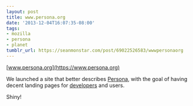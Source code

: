 ```yaml
---
layout: post
title: www.persona.org
date: '2013-12-04T16:07:35-08:00'
tags:
- mozilla
- persona
- planet
tumblr_url: https://seanmonstar.com/post/69022526583/wwwpersonaorg
---
```

[www.persona.org](https://www.persona.org)  

We launched a site that better describes [Persona](https://www.persona.org), with the goal of having decent landing pages for [developers](https://www.persona.org/developers/) and users.

Shiny!

